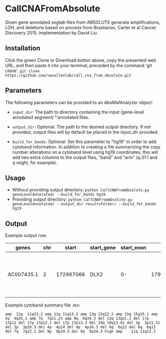 # CallCNAFromAbsolute
Given gene annotated segtab files from ABSOLUTE generate amplifications, LOH, and deletions based on process from Brastianos, Carter et al Cancer Discovery 2015. Implementation by David Liu.

Installation
------------
Click the green Clone or Download button above, copy the presented web URL, and then paste it into your terminal, preceded by the command 'git clone'.
  `git clone https://github.com/vanallenlab/call_cna_from_absolute.git`

Parameters
----------
The following parameters can be provided to an AbsMafAnalyzer object:
* `input_dir`: The path to directory containing the input (gene-level annotated segment) *.annotated files.

* `output_dir`: Optional. The path to the desired output directory. If not provided, output files will by default be placed in the input_dir provided.

* `build_for_bands`: Optional. Set this parameter to "hg19" in order to add cytoband information. In addition to creating a file summarizing the copy
number alterations on a cytoband level using hg19 coordinates, this will add two extra columns to the output files, "band" and "arm" (q.31.1 and q might, for example).

Usage
-----
* Without providing output directory: `python CallCNAFromAbsolute.py geneLevelAnnotated/ --build_for_bands hg19`
* Providing output directory: `python CallCNAFromAbsolute.py geneLevelAnnotated/ --output_dir resultsFolder/ --build_for_bands hg19`

Output
------
Example output row:

|genes	|chr|	start|	start_gene|	start_exon|	end	|end_gene	|segment_end_exon	|Num_Probes	|sample	|modal_total_cn	|expected_total_cn	|rescaled.cn.a1	|rescaled.cn.a2	|focality_1	|focality_2	|called_CNA1	|called_CNA2	|fr_below_1	|fr_above_1	|fr_below_2	|fr_above_2	|band	|arm|
|---|---|---|---|---|---|---|---|---|---|---|---|---|---|---|---|---|---|---|---|---|---|---|---|
 |AC007435.1|	2|	172967066|	DLX2|	0-|	179666966|	TTN|	|	618|	OCSCC-OC033-TP-NB-SM-F3R7J-SM-F3R8D|	5|	4.99996|	0|	5|	1|	0.987910135|	del|	amp|	0|	0.980218414|	0.958944192|	0.012089865|	q31.1|	q|

Example cytoband summary file .tsv:

`
amp  11q  11q13.2
amp	11q	11q13.2
amp	13q	13q12.2
amp	15q	15q15.1
amp	4q	4q35.1
amp	7q	7q11.23
amp	9q	9q34.3
del	13q	13q21.1
del	17p	17p12
del	17p	17p13.1
del	17p	17p13.3
del	19q	19q13.42
del	3p	3p21.31
del	3p	3p26.3
del	4p	4p14
del	4p	4p16.3
del	6q	6q12
del	6q	6q13
del	7q	7q22.1
del	9p	9p24.3
del	9q	9q34.3
high amp	11q	11q13.3
`
